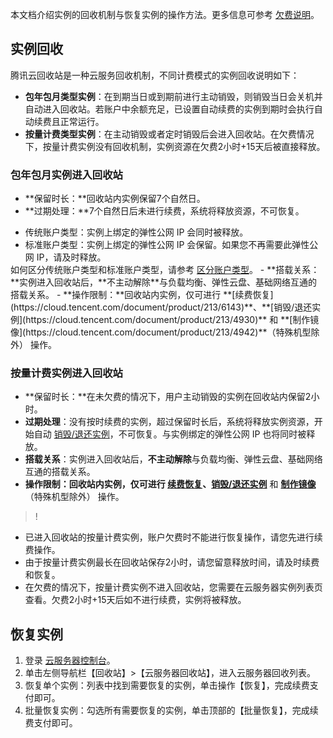 本文档介绍实例的回收机制与恢复实例的操作方法。更多信息可参考 [欠费说明](https://cloud.tencent.com/document/product/213/2181)。 

## 实例回收
腾讯云回收站是一种云服务回收机制，不同计费模式的实例回收说明如下：
- **包年包月类型实例**：在到期当日或到期前进行主动销毁，则销毁当日会关机并自动进入回收站。若账户中余额充足，已设置自动续费的实例到期时会执行自动续费且正常运行。
- **按量计费类型实例**：在主动销毁或者定时销毁后会进入回收站。在欠费情况下，按量计费实例没有回收机制，实例资源在欠费2小时+15天后被直接释放。

### 包年包月实例进入回收站

- **保留时长：**回收站内实例保留7个自然日。
- **过期处理：**7个自然日后未进行续费，系统将释放资源，不可恢复。
<ul style="margin: 0;">
<li>传统账户类型：实例上绑定的弹性公网 IP 会同时被释放。</li>
<li>标准账户类型：实例上绑定的弹性公网 IP 会保留。如果您不再需要此弹性公网 IP，请及时释放。</li>
</ul>
如何区分传统账户类型和标准账户类型，请参考 <a href="https://cloud.tencent.com/document/product/684/39903">区分账户类型</a>。
- **搭载关系：**实例进入回收站后，**不主动解除**与负载均衡、弹性云盘、基础网络互通的搭载关系。
- **操作限制：**回收站内实例，仅可进行 **[续费恢复](https://cloud.tencent.com/document/product/213/6143)**、**[销毁/退还实例](https://cloud.tencent.com/document/product/213/4930)** 和 **[制作镜像](https://cloud.tencent.com/document/product/213/4942)**（特殊机型除外） 操作。

### 按量计费实例进入回收站

 - **保留时长：**在未欠费的情况下，用户主动销毁的实例在回收站内保留2小时。
 - **过期处理**：没有按时续费的实例，超过保留时长后，系统将释放实例资源，开始自动 [销毁/退还实例](https://cloud.tencent.com/document/product/213/4930)，不可恢复。与实例绑定的弹性公网 IP 也将同时被释放。
 - **搭载关系**：实例进入回收站后，**不主动解除**与负载均衡、弹性云盘、基础网络互通的搭载关系。
 - **操作限制：**回收站内实例，仅可进行 **[续费恢复](https://cloud.tencent.com/document/product/213/6143)**、**[销毁/退还实例](https://cloud.tencent.com/document/product/213/4930)** 和 **[制作镜像](https://cloud.tencent.com/document/product/213/4942)**（特殊机型除外） 操作。
 
>! 
- 已进入回收站的按量计费实例，账户欠费时不能进行恢复操作，请您先进行续费操作。
- 由于按量计费实例最长在回收站保存2小时，请您留意释放时间，请及时续费和恢复。
- 在欠费的情况下，按量计费实例不进入回收站，您需要在云服务器实例列表页查看。欠费2小时+15天后如不进行续费，实例将被释放。

## 恢复实例
 1. 登录 [云服务器控制台](https://console.cloud.tencent.com/cvm/)。
 2. 单击左侧导航栏【回收站】>【云服务器回收站】，进入云服务器回收列表。
 3. 恢复单个实例：列表中找到需要恢复的实例，单击操作【恢复】，完成续费支付即可。
 4. 批量恢复实例：勾选所有需要恢复的实例，单击顶部的【批量恢复】，完成续费支付即可。


